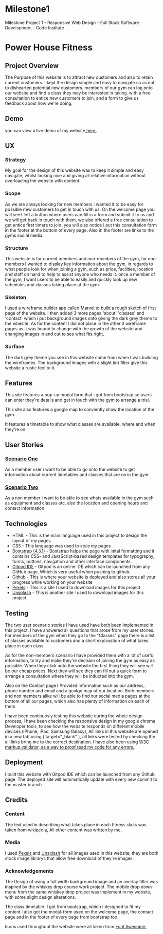 # Milestone1
Milestone Project 1 - Responsive Web Design - Full Stack Software Development - Code Institute 

<h1>Power House Fitness</h1>

<h2><b>Project Overview</b></h2>

<p>The Purpose of this website is to attract new customers and also to retain current customers. 
I kept the design simple and easy to navigate so as not to dishearten potential new customers. 
members of our gym can log onto our website and find a class they may be interested in taking.
with a free consultation to entice new customers to join, and a form to give us feedback about how we're doing.</p>

<h2><b>Demo</h2></b>

<p>you can view a live demo of my website<a href="https://jackhendrick.github.io/Milestone1"> here.</a></p>


<h2><b>UX</b></h2>

<h3>Strategy</h3>

<p>My goal for the design of this website was to keep it simple and easy navigate, whilst looking nice and 
giving all relative information without overloading the website with content.</p>

<h3>Scope</h3>

<p>As we are always looking for new members I wanted it to be easy for possible new customers to get in touch with us. On the welcome page 
you will see I left a button where users can fill in a form and submit it to us and we will get back in touch with them, we also offered a free consultation
to get entice first timers to join. you will also notice I put this consultation form in the footer at the bottom of every page. Also in 
the footer are links to the gyms social media.</p>

<h3>Structure</h3>

<p>This website is for current members and non-members of the gym, for non-members I wanted to display key information about the gym, in regards
    to what people look for when joining a gym, such as price, facilities, location and staff on hand to help to assist anyone who needs it. 
    once a member of the gym, I want users to be able to easily and quickly look up new schedules and classes taking place at the gym.</p>

<h3>Skeleton</h3>

<p>I used a wireframe builder app called <a href="https://marvelapp.com/project/4450635/">Marvel</a> to build a rough sketch of first page
of the website. I then added 3 more pages 'about' 'classes' and 'contact' which i put background images onto giving the 
dark grey theme to the wbesite. As for the content I did not place in the other 3 wireframe pages as it was bound to change with the growth of the website
and changing images in and out to see what fits right. </p>

<h3>Surface</h3>

<p>The dark grey theme you see in this website came from when I was building the wireframes. The background images with a slight tint filter
give this website a rustic feel to it.</p>

<h2>Features</h2>

<p>This site features a pop-up modal form that i got from bootstrap so users can enter they're details and get in touch with the gym to arrange a trial.</p>
<p>This site also features a google map to conviently show the location of the gym.</p>
<p>It features a timetable to show what classes are available, where and when they're on.</p>

<h2><b>User Stories</b></h2>

<h3><u>Scenario One</u></h3>

<p>As a member user i want to be able to go onto the website to get information about current timetables and classes that are on in the gym</p>

<h3><u>Scenario Two</h3></u>

<p>As a non member i want to be able to see whats available in the gym such as equipment and classes etc. also the location and opening hours and contact information</p>

<h2><b>Technologies</b></h2>

<ul>
<li>HTML - This is the main language used in this project to design the layout of my pages</li> 
<li>CSS - This language was used to style my pages</li> 
<li><a href="https://getbootstrap.com/">Bootstrap (4.3.1)</a> - Bootstrap helps the page with  inital formatting and it contains CSS- and JavaScript-based design templates for typography, forms, buttons, navigation and other interface components.</li>
<li><a href="https://www.gitpod.io">Gitpod IDE</a> - Gitpod is an online IDE which can be launched from any GitHub page, Which is very useful when pushing to github.</li>
<li><a href="https://github.com/">Github</a> - This is where your website is deployed and also stores all your progress while working on your website</li>
<li><a href="https://www.pexels.com/">Pexels</a> - This is a site I used to download images for this project</li>
<li><a href="https://unsplash.com/">Unsplash</a> - This is another site I used to download images for this project</li>
</ul>

<h2>Testing</h2>
<p>The two user scenario stories I have used have both been implemented in this project, I have answered all questions
   that arose from my user stories. For members of the gym when they go to the "Classes" page there is a list of classes available to customers
   and a short explanation of what takes place in each class.
  
  As for the non-members scenario I have provided them with a lot of useful information,
  to try and make they're decision of joining the gym as easy as possible. When they click onto the website the first thing they will see will 
  be our cheap prices. Next they will see they can fill out a quick form to arrange a consultation where they will be inducted into the gym.

  Also on the Contact page I Provided information such as our address, phone number and email and a goolge map of our location. 
  Both members and non members alike will be able to find our social media pages at the bottom of all our pages, which also has plenty of information on each of them.

  I have been continuosly testing this website during the whole design process, I have been checking the responsive design in my google
  chrome Developer tools, to see how the website responds on different mobile devices (iPhone, iPad, Samsung Galaxy), All links in
  this website are opened in a new tab using ( target="_blank" ), all links were tested by checking the all links bring me to the correct
  destination. I have also been using <a href="https://validator.w3.org/#validate_by_input">W3C markup validator, as a way to proof read my code 
  for any errors.</a></p>

  <h2>Deployment</h2>
  <p>I built this website with Gitpod IDE which can be launched from any Github page. The deployed site will automatically update with every new commit
     to the master branch</p>

<h2> Credits </h2>

<h3>Content</h3>
<p>The text used in describing what takes place in each fitness class was taken from wikipedia, All other content was written by me.</p> 

<h3>Media</h3>
<p>I used <a href="https://www.pexels.com/">Pexels</a> and <a href="https://unsplash.com/">Unsplash</a> for all images used in this website, they are both stock image librarys that allow 
free download of they're images.</p>

<h3>Acknowledgements</h3>
<p>The Design of using a full width background image and an overlay filter was inspired by the whiskey drop course work project. The mobile
   drop down menu from the same whiskey drop project was implement in my website, with some slight design alterations.<p>


<p>The class timetable. I got from bootstrap, which I designed to fit my content.I also got the modal-form used on
 the welcome page, the contact page and in the footer of every page from bootstrap too.</p>

 <p>Icons used throughout the website were all taken from <a href="https://fontawesome.com/icons?d=gallery">Font Awesome.</a>

